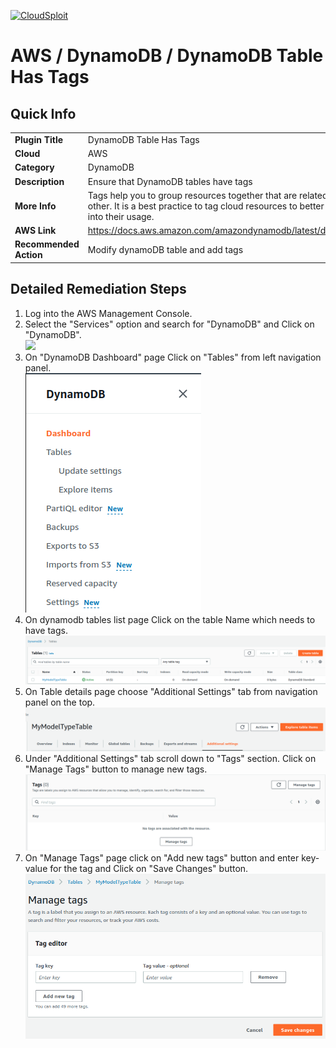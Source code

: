 [![CloudSploit](https://cloudsploit.com/img/logo-new-big-text-100.png "CloudSploit")](https://cloudsploit.com)

# AWS / DynamoDB / DynamoDB Table Has Tags

## Quick Info

| | |
|-|-|
| **Plugin Title** | DynamoDB Table Has Tags |
| **Cloud** | AWS |
| **Category** | DynamoDB |
| **Description** | Ensure that DynamoDB tables have tags |
| **More Info** |Tags help you to group resources together that are related to or associated with each other. It is a best practice to tag cloud resources to better organize and gain visibility into their usage.  |
| **AWS Link** | https://docs.aws.amazon.com/amazondynamodb/latest/developerguide/Tagging.html |
| **Recommended Action** | Modify dynamoDB table and add tags |

## Detailed Remediation Steps 

1. Log into the AWS Management Console.
2. Select the "Services" option and search for "DynamoDB" and Click on "DynamoDB".</br> <img src="/resources/aws/dynamodb/default-security-group/step2.png"/>
3. On "DynamoDB Dashboard" page Click on "Tables" from left navigation panel.</br> <img src="/resources/aws/dynamodb/dynamodb-table-has-tags/step3.png"/>
4. On dynamodb tables list page Click on the table Name which needs to have tags.</br> <img src="/resources/aws/dynamodb/dynamodb-table-has-tags/step4.png"/>
5. On Table details page choose "Additional Settings" tab from navigation panel on the top.</br> <img src="/resources/aws/dynamodb/dynamodb-table-has-tags/step5.png"/>
6. Under "Additional Settings" tab scroll down to "Tags" section. Click on "Manage Tags" button to manage new tags.</br> <img src="/resources/aws/dynamodb/dynamodb-table-has-tags/step6.png"/>
7. On "Manage Tags" page click on "Add new tags" button and enter key-value for the tag and Click on "Save Changes" button.</br> <img src="/resources/aws/dynamodb/dynamodb-table-has-tags/step7.png"/> 



